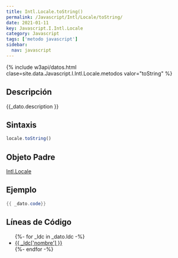 ```yaml
---
title: Intl.Locale.toString()
permalink: /Javascript/Intl/Locale/toString/
date: 2021-01-11
key: Javascript.I.Intl.Locale
category: Javascript
tags: ['metodo javascript']
sidebar: 
  nav: javascript
---
```


{% include w3api/datos.html clase=site.data.Javascript.I.Intl.Locale.metodos valor="toString" %}

## Descripción
{{_dato.description }}

## Sintaxis
~~~javascript
locale.toString()
~~~

## Objeto Padre
[Intl.Locale](/Javascript/Intl/Locale/)

## Ejemplo
~~~java
{{ _dato.code}}
~~~

## Líneas de Código
<ul>
{%- for _ldc in _dato.ldc -%}
   <li>
       <a href="{{_ldc['url'] }}">{{ _ldc['nombre'] }}</a>
   </li>
{%- endfor -%}
</ul>
